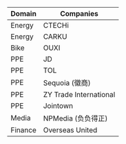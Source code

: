 | Domain | Companies |
| --- | --- |
| Energy | CTECHi |
| Energy | CARKU |
| Bike | OUXI |
| PPE | JD |
| PPE | TOL |
| PPE | Sequoia (徽商) |
| PPE | ZY Trade International |
| PPE | Jointown |
| Media | NPMedia (负负得正) |
| Finance | Overseas United |
